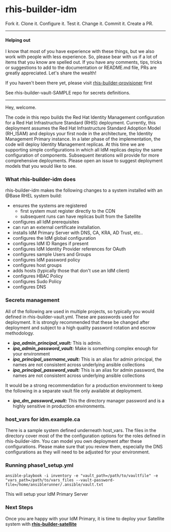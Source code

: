 # rhis-builder-idm

Fork it. Clone it. Configure it. Test it. Change it. Commit it. Create a PR.
***

#### Helping out
I know that most of you have experience with these things, but we also work with people with less experience. So, please bear with us if a lot of items that you know are spelled out. If you have any comments, tips, tricks or suggestions to add to the documentation or README.md file, PRs are greatly appreciated. Let's share the wealth!

If you haven't been there yet, please visit [rhis-builder-provisioner](https://github.com/parmstro/rhis-builder-provisioner) first

See rhis-builder-vault-SAMPLE repo for secrets definitions.
***
Hey, welcome. 

The code in this repo builds the Red Hat Identity Management configuration for a Red Hat Infrastructure Standard (RHIS) deployment.  Currently, this deployment assumes the Red Hat Infrastructure Standard Adoption Model (RH_ISAM) and deploys your first node in the architecture, the Identity Management Primary instance. In a later phase of the implementation, the code will deploy Identity Management replicas. At this time we are supporting simple configurations in which all IdM replicas deploy the same configuration of components. Subsequent iterations will provide for more comprehensive deployments. Please open an issue to suggest deployment models that you would like to see.


### What rhis-builder-idm does

rhis-builder-idm makes the following changes to a system installed with an @Base RHEL system build:
- ensures the systems are registered 
  - first system must register directly to the CDN
  - subsequent runs can have replicas built from the Satellite
- configures all IdM prerequisites
- can run an external certificate installation.
- installs IdM Primary Server with DNS, CA, KRA, AD Trust, etc..
- configures the IdM global configuration
- configures IdM ID Ranges if present
- configures IdM Identity Provider references for OAuth
- configures sample Users and Groups
- configures IdM password policy
- configures host groups
- adds hosts (typically those that don't use an IdM client)
- configures HBAC Policy
- configures Sudo Policy
- configures DNS

### Secrets management

All of the following are used in multiple projects, so typically you would defined in rhis-builder-vault.yml.
These are passwords used for deployment. It is strongly recommended that these be changed after deployment and subject to a high quality password rotation and escrow methodology.

* ***ipa_admin_principal_vault:*** This is admin.
* ***ipa_admin_password_vault:*** Make is something complex enough for your environment
* ***ipa_principal_username_vault:*** This is an alias for admin principal, the names are not consistent across underlying ansible collections
* ***ipa_principal_password_vault:*** This is an alias for admin password, the names are not consistent across underlying ansible collections

It would be a strong recommendation for a production environment to keep the following in a separate vault file only available at deployment.

* ***ipa_dm_password_vault:*** This the directory manager password and is a highly sensitive in production environments.

### host_vars for idm.example.ca

There is a sample system defined underneath host_vars. The files in the directory cover most of the the configuration options for the roles defined in rhis-builder-idm. You can model you own deployment after these configurations. Please make sure that you review them, especially the DNS configurations as they will need to be adjusted for your environment. 

### Running phase1_setup.yml

```
ansible-playbook -i inventory -e "vault_path=/path/to/vaultfile" -e "vars_path=/path/to/vars_files --vault-password-file=/home/ansiblerunner/.ansible/vault.txt  
```

This will setup your IdM Primary Server

### Next Steps

Once you are happy with your IdM Primary, it is time to deploy your Satellite system with **[rhis-builder-satellite](https://github.com/parmstro/rhis-builder-satellite)**
